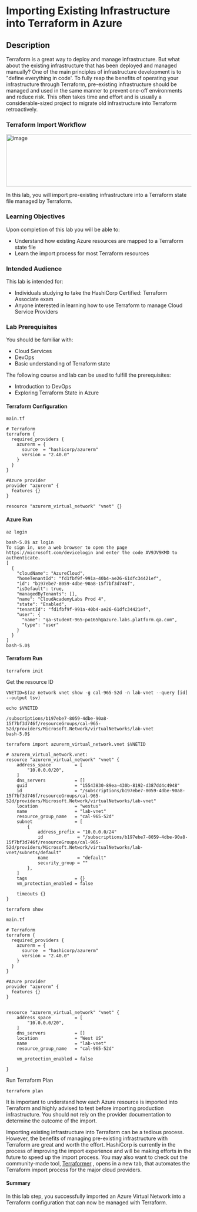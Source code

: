 # Importing Existing Infrastructure into Terraform in Azure

## Description
Terraform is a great way to deploy and manage infrastructure. But what about the existing infrastructure that has been deployed and managed manually? 
One of the main principles of infrastructure development is to "define everything in code'. To fully reap the benefits of operating your infrastructure through Terraform, 
pre-existing infrastructure should be managed and used in the same manner to prevent one-off environments and reduce risk. This often takes time and effort and is usually a considerable-sized 
project to migrate old infrastructure into Terraform retroactively.

### Terraform Import Workflow
<img width="767" height="142" alt="image" src="https://github.com/user-attachments/assets/be19d118-c9ac-43d6-bd5e-4fe52a35a924" />

In this lab, you will import pre-existing infrastructure into a Terraform state file managed by Terraform.

###  Learning Objectives
Upon completion of this lab you will be able to:

- Understand how existing Azure resources are mapped to a Terraform state file
- Learn the import process for most Terraform resources
  
### Intended Audience
This lab is intended for:

- Individuals studying to take the HashiCorp Certified: Terraform Associate exam
- Anyone interested in learning how to use Terraform to manage Cloud Service Providers
  
### Lab Prerequisites
You should be familiar with:

- Cloud Services
- DevOps
- Basic understanding of Terraform state
  
The following course and lab can be used to fulfill the prerequisites:
- Introduction to DevOps
- Exploring Terraform State in Azure

#### Terraform Configuration

```main.tf```
```hcl
# Terraform
terraform {
  required_providers {
    azurerm = {
      source  = "hashicorp/azurerm"
      version = "2.40.0"
    }
  }
}

#Azure provider
provider "azurerm" {
  features {}
}

resource "azurerm_virtual_network" "vnet" {}
```

#### Azure Run
```az
az login

bash-5.0$ az login
To sign in, use a web browser to open the page https://microsoft.com/devicelogin and enter the code AV9JV9KMD to authenticate.
[
  {
    "cloudName": "AzureCloud",
    "homeTenantId": "fd1fbf9f-991a-40b4-ae26-61dfc34421ef",
    "id": "b197ebe7-8059-4dbe-90a8-15f7bf3d746f",
    "isDefault": true,
    "managedByTenants": [],
    "name": "CloudAcademyLabs Prod 4",
    "state": "Enabled",
    "tenantId": "fd1fbf9f-991a-40b4-ae26-61dfc34421ef",
    "user": {
      "name": "qa-student-965-po165h@azure.labs.platform.qa.com",
      "type": "user"
    }
  }
]
bash-5.0$ 
```

#### Terraform Run
```hcl
terraform init
```

Get the resource ID
```az
VNETID=$(az network vnet show -g cal-965-52d -n lab-vnet --query [id] --output tsv)

echo $VNETID

/subscriptions/b197ebe7-8059-4dbe-90a8-15f7bf3d746f/resourceGroups/cal-965-52d/providers/Microsoft.Network/virtualNetworks/lab-vnet
bash-5.0$ 

terraform import azurerm_virtual_network.vnet $VNETID

# azurerm_virtual_network.vnet:
resource "azurerm_virtual_network" "vnet" {
    address_space         = [
        "10.0.0.0/20",
    ]
    dns_servers           = []
    guid                  = "15543830-89ea-430b-8192-d387dd4c4948"
    id                    = "/subscriptions/b197ebe7-8059-4dbe-90a8-15f7bf3d746f/resourceGroups/cal-965-52d/providers/Microsoft.Network/virtualNetworks/lab-vnet"
    location              = "westus"
    name                  = "lab-vnet"
    resource_group_name   = "cal-965-52d"
    subnet                = [
        {
            address_prefix = "10.0.0.0/24"
            id             = "/subscriptions/b197ebe7-8059-4dbe-90a8-15f7bf3d746f/resourceGroups/cal-965-52d/providers/Microsoft.Network/virtualNetworks/lab-vnet/subnets/default"
            name           = "default"
            security_group = ""
        },
    ]
    tags                  = {}
    vm_protection_enabled = false

    timeouts {}
}

terraform show
```

```main.tf```
```hcl
# Terraform
terraform {
  required_providers {
    azurerm = {
      source  = "hashicorp/azurerm"
      version = "2.40.0"
    }
  }
}

#Azure provider
provider "azurerm" {
  features {}
}


resource "azurerm_virtual_network" "vnet" {
    address_space         = [
        "10.0.0.0/20",
    ]
    dns_servers           = []
    location              = "West US"
    name                  = "lab-vnet"
    resource_group_name   = "cal-965-52d"
    
    vm_protection_enabled = false

}
```
Run Terraform Plan
```hcl
terraform plan
```

It is important to understand how each Azure resource is imported into Terraform and highly advised to test before importing production infrastructure. You should not rely on the provider documentation to determine the outcome of the import. 

Importing existing infrastructure into Terraform can be a tedious process. However, the benefits of managing pre-existing infrastructure with Terraform are great and worth the effort. HashiCorp is currently in the process of improving the import experience and will be making efforts in the future to speed up the import process. You may also want to check out the community-made tool, 
[Terraformer](https://github.com/GoogleCloudPlatform/terraformer)
, opens in a new tab, that automates the Terraform import process for the major cloud providers. 

#### Summary
In this lab step, you successfully imported an Azure Virtual Network into a Terraform configuration that can now be managed with Terraform.
